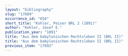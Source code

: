 ```yaml
---
layout: "bibliography"
slug: "17689"
occurrence_id: "656"
short_title: "Kohler, Peiser BRL 2 (1891)"
author: "Kohler, Josef E."
publication_year: "1891"
title: "Aus dem babylonischen Rechtsleben II (BRL II)"
title: "Aus dem babylonischen Rechtsleben II (BRL II)"
previous_item: "17692"
---
```

